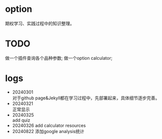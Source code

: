 # option
期权学习、实践过程中的知识整理。


# TODO
做一个插件查询各个品种参数;
做一个option calculator;


# logs
- 20240301   
对于github page&Jekyll都在学习过程中，先部署起来，具体细节逐步完善。
- 20240321   
正常显示
- 20240325   
add quiz  
- 20240326
add calculator resources  
- 20240822
添加google analysis统计 